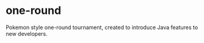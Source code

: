 one-round
=========

Pokemon style one-round tournament, created to introduce Java features to new developers.
